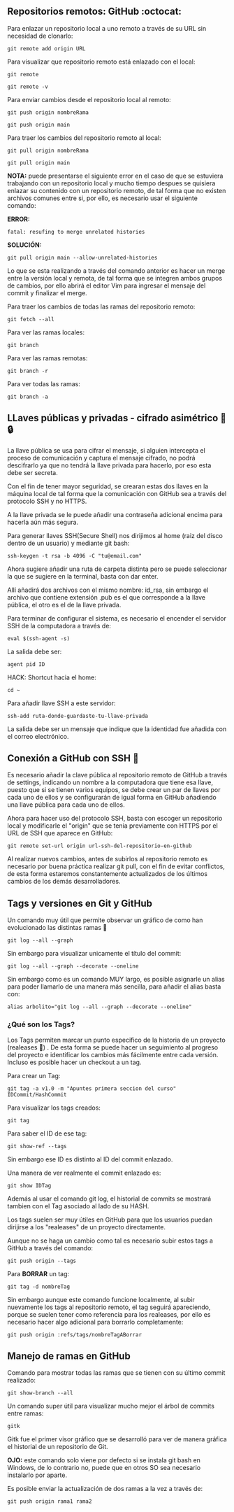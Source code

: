 ## Repositorios remotos: GitHub :octocat:

Para enlazar un repositorio local a uno remoto a través de su URL sin necesidad de clonarlo:

```
git remote add origin URL
```

Para visualizar que repositorio remoto está enlazado con el local:

```
git remote
```

```
git remote -v
```

Para enviar cambios desde el repositorio local al remoto:

```
git push origin nombreRama
```

```
git push origin main
```

Para traer los cambios del repositorio remoto al local:

```
git pull origin nombreRama
```

```
git pull origin main
```

**NOTA:** puede presentarse el siguiente error en el caso de que se estuviera trabajando con un repositorio local y mucho tiempo despues se quisiera enlazar su contenido con un repositorio remoto, de tal forma que no existen archivos comunes entre si, por ello, es necesario usar el siguiente comando:

**ERROR:**

```
fatal: resufing to merge unrelated histories
```
**SOLUCIÓN:**
```
git pull origin main --allow-unrelated-histories
```

Lo que se esta realizando a través del comando anterior es hacer un merge entre la versión local y remota, de tal forma que se integren ambos grupos de cambios, por ello abrirá el editor Vim para ingresar el mensaje del commit y finalizar el merge. 

Para traer los cambios de todas las ramas del repositorio remoto:

```
git fetch --all
```

Para ver las ramas locales:
```
git branch
```

Para ver las ramas remotas:
```
git branch -r
```

Para ver todas las ramas:

```
git branch -a
```


## LLaves públicas y privadas - cifrado asimétrico :key: :lock:

La llave pública se usa para cifrar el mensaje, si alguien intercepta el proceso de comunicación y captura el mensaje cifrado, no podrá descifrarlo ya que no tendrá la llave privada para hacerlo, por eso esta debe ser secreta. 

Con el fin de tener mayor seguridad, se crearan estas dos llaves en la máquina local de tal forma que la comunicación con GitHub sea a través del protocolo SSH y no HTTPS.

A la llave privada se le puede añadir una contraseña adicional encima para hacerla aún más segura.

Para generar llaves SSH(Secure Shell) nos dirijimos al home (raiz del disco dentro de un usuario) y mediante git bash:

```
ssh-keygen -t rsa -b 4096 -C "tu@email.com"
```

Ahora sugiere añadir una ruta de carpeta distinta pero se puede seleccionar la que se sugiere en la terminal, basta con dar enter.

Allí añadirá dos archivos con el mismo nombre:
id_rsa, sin embargo el archivo que contiene extensión .pub es el que corresponde a la llave pública, el otro es el de la llave privada.

Para terminar de configurar el sistema, es necesario el encender el servidor SSH de la computadora a través de:

```
eval $(ssh-agent -s)
```

La salida debe ser:

```
agent pid ID
```

HACK: Shortcut hacia el home:

```
cd ~
```

Para añadir llave SSH a este servidor:

```
ssh-add ruta-donde-guardaste-tu-llave-privada
```

La salida debe ser un mensaje que indique que la identidad fue añadida con el correo electrónico.


## Conexión a GitHub con SSH :closed_lock_with_key:

Es necesario añadir la clave pública al repositorio remoto de GitHub a través de settings, indicando un nombre a la computadora que tiene esa llave, puesto que si se tienen varios equipos, se debe crear un par de llaves por cada uno de ellos y se configurarán de igual forma en GitHub añadiendo una llave pública para cada uno de ellos.

Ahora para hacer uso del protocolo SSH, basta con escoger un repositorio local y modificarle el "origin" que se tenia previamente con HTTPS por el URL de SSH que aparece en GitHub:

```
git remote set-url origin url-ssh-del-repositorio-en-github
```

Al realizar nuevos cambios, antes de subirlos al repositorio remoto es necesario por buena práctica realizar git pull, con el fin de evitar conflictos, de esta forma estaremos constantemente actualizados de los últimos cambios de los demás desarrolladores.

## Tags y versiones en Git y GitHub

Un comando muy útil que permite observar un gráfico de como han evolucionado las distintas ramas :herb:

```
git log --all --graph
```

Sin embargo para visualizar unicamente el título del commit:

```
git log --all --graph --decorate --oneline
```

Sin embargo como es un comando MUY largo, es posible asignarle un alias para poder llamarlo de una manera más sencilla, para añadir el alias basta con:

```
alias arbolito="git log --all --graph --decorate --oneline"
```

### ¿Qué son los Tags? 

Los Tags permiten marcar un punto especifico de la historia de un proyecto (realeases :round_pushpin:) . De esta forma se puede hacer un seguimiento al progreso del proyecto e identificar los cambios más fácilmente entre cada versión. Incluso es posible hacer un checkout a un tag.

Para crear un Tag:

```
git tag -a v1.0 -m "Apuntes primera seccion del curso" IDCommit/HashCommit
```

Para visualizar los tags creados:

```
git tag
```

Para saber el ID de ese tag:

```
git show-ref --tags
```

Sin embargo ese ID es distinto al ID del commit enlazado. 

Una manera de ver realmente el commit enlazado es:

```
git show IDTag
```

Además al usar el comando git log, el historial de commits se mostrará tambien con el Tag asociado al lado de su HASH.

Los tags suelen ser muy útiles en GitHub para que los usuarios puedan dirijirse a los "realeases" de un proyecto directamente.

Aunque no se haga un cambio como tal es necesario subir estos tags a GitHub a través del comando:

```
git push origin --tags
```

Para **BORRAR** un tag:

```
git tag -d nombreTag
```

Sin embargo aunque este comando funcione localmente, al subir nuevamente los tags al repositorio remoto, el tag seguirá apareciendo, porque se suelen tener como referencia para los realeases, por ello es necesario hacer algo adicional para borrarlo completamente:

```
git push origin :refs/tags/nombreTagABorrar
```

## Manejo de ramas en GitHub

Comando para mostrar todas las ramas que se tienen con su último commit realizado:

```
git show-branch --all
```

Un comando super útil para visualizar mucho mejor el árbol de commits entre ramas:

```
gitk
```

Gitk fue el primer visor gráfico que se desarrolló para ver de manera gráfica el historial de un repositorio de Git.

**OJO:** este comando solo viene por defecto si se instala git bash en Windows, de lo contrario no, puede que en otros SO sea necesario instalarlo por aparte.

Es posible enviar la actualización de dos ramas a la vez a través de:

```
git push origin rama1 rama2
```

